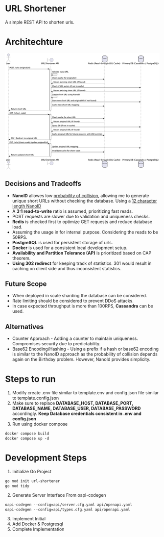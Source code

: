 # URL Shortener
A simple REST API to shorten urls. 

# Architechture
![URL Shortener Architecture](out/architechture/url-shortener/url-shortener.png)

## Decisions and Tradeoffs
* **NanoID** allowes low [probability of collision](https://en.wikipedia.org/wiki/Birthday_problem), allowing me to generate unique short URLs without checking the database. Using a [12 character length NanoID](https://alex7kom.github.io/nano-nanoid-cc/?alphabet=_-0123456789ABCDEFGHIJKLMNOPQRSTUVWXYZabcdefghijklmnopqrstuvwxyz&size=12&speed=25&speedUnit=second)
* A **3:1 read-to-write** ratio is assumed, prioritizing fast reads.
* POST requests are slower due to validation and uniqueness checks.
* **Redis** is checked first to optimize GET requests and reduce database load.
* Assuming the usage in for internal purpose. Considering the reads to be 50RPS.
* **PostgreSQL** is used for persistent storage of urls.
* **Docker** is used for a consistent local development setup.
* **Availability and Partition Tolerance (AP)** is prioritized based on CAP theorem.
* **Using 302 redirect** for keeping track of statistics. 301 would result in caching on client side and thus inconsistent statistics.

## Future Scope
* When deployed in scale sharding the database can be considered. 
* Rate limiting should be considered to prevent DDoS attacks. 
* In case expected throughput is more than 100RPS, **Cassandra** can be used.

## Alternatives
* Counter Approach - Adding a counter to maintain uniqueness. Compromises security due to predictability.
* Base62 Encoding/Hashing - Using a prefix if a hash or base62 encoding is similar to the NanoID approach as the probability of collision depends again on the Birthday problem. However, NanoId provides simplicity.

# Steps to run

1. Modify create .env file similar to template.env and config.json file similar to template.config.json
2. Make sure to replace **DATABASE_HOST, DATABASE_PORT, DATABASE_NAME, DATABASE_USER, DATABASE_PASSWORD** accordingly. **Keep Database credentials consistent in .env and config.json**
3. Run using docker compose
```
docker compose build
docker compose up -d
```

# Development Steps
1. Initialize Go Project
```
go mod init url-shortener
go mod tidy
```
2. Generate Server Interface From oapi-codegen
```
oapi-codegen --config=api/server.cfg.yaml api/openapi.yaml
oapi-codegen --config=api/types.cfg.yaml api/openapi.yaml
```
3. Implement Initial
4. Add Docker & Postgresql
5. Complete Implementation
